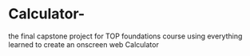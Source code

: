 # Calculator-
the final capstone project for TOP foundations course using everything learned to create an onscreen web Calculator 
